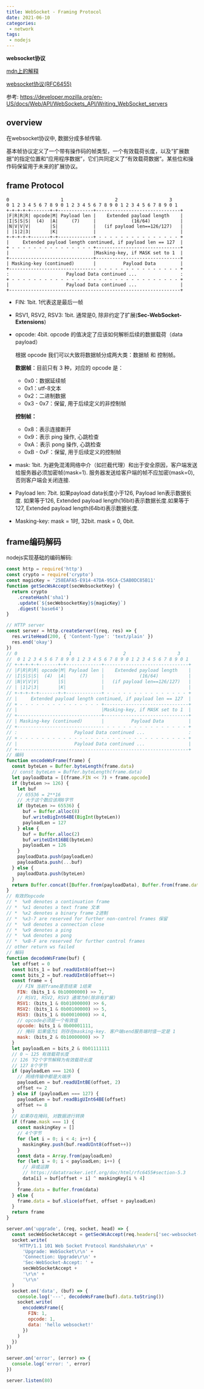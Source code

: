 ```yaml
---
title: WebSocket - Framing Protocol
date: 2021-06-10
categories:
 - network
tags:
 - nodejs
---
```


**websocket协议**

<a href="https://developer.mozilla.org/en-US/docs/Web/API/WebSocket" target="_blank">mdn上的解释</a>

<a href="https://datatracker.ietf.org/doc/html/rfc6455#section-1.2" target="_blank">websocket协议(RFC6455)</a>

参考: https://developer.mozilla.org/en-US/docs/Web/API/WebSockets_API/Writing_WebSocket_servers

## overview

在websocket协议中, 数据分成多帧传输.

基本帧协议定义了一个带有操作码的帧类型，一个有效载荷长度，以及“扩展数据”的指定位置和“应用程序数据”，它们共同定义了“有效载荷数据”。某些位和操作码保留用于未来的扩展协议。

## frame Protocol

    0                   1                   2                   3
    0 1 2 3 4 5 6 7 8 9 0 1 2 3 4 5 6 7 8 9 0 1 2 3 4 5 6 7 8 9 0 1
    +-+-+-+-+-------+-+-------------+-------------------------------+
    |F|R|R|R| opcode|M| Payload len |    Extended payload length    |
    |I|S|S|S|  (4)  |A|     (7)     |             (16/64)           |
    |N|V|V|V|       |S|             |   (if payload len==126/127)   |
    | |1|2|3|       |K|             |                               |
    +-+-+-+-+-------+-+-------------+ - - - - - - - - - - - - - - - +
    |     Extended payload length continued, if payload len == 127  |
    + - - - - - - - - - - - - - - - +-------------------------------+
    |                               |Masking-key, if MASK set to 1  |
    +-------------------------------+-------------------------------+
    | Masking-key (continued)       |          Payload Data         |
    +-------------------------------- - - - - - - - - - - - - - - - +
    :                     Payload Data continued ...                :
    + - - - - - - - - - - - - - - - - - - - - - - - - - - - - - - - +
    |                     Payload Data continued ...                |
    +---------------------------------------------------------------+

- FIN: 1bit. 1代表这是最后一帧

- RSV1, RSV2, RSV3: 1bit. 通常是0, 除非约定了扩展(**Sec-WebSocket-Extensions**)

- opcode: 4bit. opcode 的值决定了应该如何解析后续的数据载荷（data payload）

  根据 opcode 我们可以大致将数据帧分成两大类：数据帧 和 控制帧。

  **数据帧**：目前只有 3 种，对应的 opcode 是：

  - 0x0：数据延续帧
  - 0x1：utf-8文本
  - 0x2：二进制数据
  - 0x3 - 0x7：保留, 用于后续定义的非控制帧

  **控制帧：**

  - 0x8：表示连接断开
  - 0x9：表示 ping 操作, 心跳检查
  - 0xA：表示 pong 操作, 心跳检查
  - 0xB - 0xF：保留, 用于后续定义的控制帧

- mask: 1bit.  为避免混淆网络中介（如拦截代理）和出于安全原因，客户端发送给服务器必须加密帧(mask=1). 服务器发送给客户端的帧不应加密(mask=0), 否则客户端会关闭连接. 

- Payload len: 7bit. 如果payload data长度小于126, Payload len表示数据长度. 如果等于126, Extended payload length(16bit)表示数据长度.如果等于127, Extended payload length(64bit)表示数据长度.

- Masking-key: mask = 1时, 32bit. mask = 0, 0bit.

## frame编码解码

nodejs实现基础的编码解码: 

```js
const http = require('http')
const crypto = require('crypto')
const magicKey = '258EAFA5-E914-47DA-95CA-C5AB0DC85B11'
function getSecWsAccept(secWebsocketKey) {
  return crypto
    .createHash('sha1')
    .update(`${secWebsocketKey}${magicKey}`)
    .digest('base64')
}

// HTTP server
const server = http.createServer((req, res) => {
  res.writeHead(200, { 'Content-Type': 'text/plain' })
  res.end('okay')
})
// 0                   1                   2                   3
//  0 1 2 3 4 5 6 7 8 9 0 1 2 3 4 5 6 7 8 9 0 1 2 3 4 5 6 7 8 9 0 1
// +-+-+-+-+-------+-+-------------+-------------------------------+
// |F|R|R|R| opcode|M| Payload len |    Extended payload length    |
// |I|S|S|S|  (4)  |A|     (7)     |             (16/64)           |
// |N|V|V|V|       |S|             |   (if payload len==126/127)   |
// | |1|2|3|       |K|             |                               |
// +-+-+-+-+-------+-+-------------+ - - - - - - - - - - - - - - - +
// |     Extended payload length continued, if payload len == 127  |
// + - - - - - - - - - - - - - - - +-------------------------------+
// |                               |Masking-key, if MASK set to 1  |
// +-------------------------------+-------------------------------+
// | Masking-key (continued)       |          Payload Data         |
// +-------------------------------- - - - - - - - - - - - - - - - +
// :                     Payload Data continued ...                :
// + - - - - - - - - - - - - - - - - - - - - - - - - - - - - - - - +
// |                     Payload Data continued ...                |
// +---------------------------------------------------------------+
// 编码
function encodeWsFrame(frame) {
  const byteLen = Buffer.byteLength(frame.data)
  // const byteLen = Buffer.byteLength(frame.data)
  let payloadData = [(frame.FIN << 7) + frame.opcode]
  if (byteLen >= 126) {
    let buf
    // 65536 = 2**16
    // 大于这个数应该用8字节
    if (byteLen >= 65536) {
      buf = Buffer.alloc(8)
      buf.writeBigInt64BE(BigInt(byteLen))
      payloadLen = 127
    } else {
      buf = Buffer.alloc(2)
      buf.writeUInt16BE(byteLen)
      payloadLen = 126
    }
    payloadData.push(payloadLen)
    payloadData.push(...buf)
  } else {
    payloadData.push(byteLen)
  }
  return Buffer.concat([Buffer.from(payloadData), Buffer.from(frame.data)])
}
// 有效的opcode
// *  %x0 denotes a continuation frame
// *  %x1 denotes a text frame 文本
// *  %x2 denotes a binary frame 2进制
// *  %x3-7 are reserved for further non-control frames 保留
// *  %x8 denotes a connection close
// *  %x9 denotes a ping
// *  %xA denotes a pong
// *  %xB-F are reserved for further control frames
// other return ws failed
// 解码
function decodeWsFrame(buf) {
  let offset = 0
  const bits_1 = buf.readUInt8(offset++)
  const bits_2 = buf.readUInt8(offset++)
  const frame = {
    // FIN 当前frame是否结束 1结束
    FIN: (bits_1 & 0b10000000) >> 7,
    // RSV1, RSV2, RSV3 通常为0(除非有扩展)
    RSV1: (bits_1 & 0b01000000) >> 6,
    RSV2: (bits_1 & 0b00100000) >> 5,
    RSV3: (bits_1 & 0b00010000) >> 4,
    // opcode必须是一个有效值
    opcode: bits_1 & 0b00001111,
    // 掩码 如果值为1 则存在masking-key. 客户端send服务端时值一定是 1
    mask: (bits_2 & 0b10000000) >> 7
  }
  let payloadLen = bits_2 & 0b01111111
  // 0 ~ 125 有效载荷长度
  // 126 下2个字节解释为有效载荷长度
  // 127 8个字节
  if (payloadLen === 126) {
    // 网络传输中都是大端序
    payloadLen = buf.readUIntBE(offset, 2)
    offset += 2
  } else if (payloadLen === 127) {
    payloadLen = buf.readBigUInt64BE(offset)
    offset += 8
  }
  // 如果存在掩码, 对数据进行转换
  if (frame.mask === 1) {
    const maskingKey = []
    // 4个字节
    for (let i = 0; i < 4; i++) {
      maskingKey.push(buf.readUInt8(offset++))
    }
    const data = Array.from(payloadLen)
    for (let i = 0; i < payloadLen; i++) {
      // 异或运算
      // https://datatracker.ietf.org/doc/html/rfc6455#section-5.3
      data[i] = buf[offset + i] ^ maskingKey[i % 4]
    }
    frame.data = Buffer.from(data)
  } else {
    frame.data = buf.slice(offset, offset + payloadLen)
  }
  return frame
}

server.on('upgrade', (req, socket, head) => {
  const secWebSocketAccept = getSecWsAccept(req.headers['sec-websocket-key'])
  socket.write(
    'HTTP/1.1 101 Web Socket Protocol Handshake\r\n' +
      'Upgrade: WebSocket\r\n' +
      'Connection: Upgrade\r\n' +
      'Sec-WebSocket-Accept: ' +
      secWebSocketAccept +
      '\r\n' +
      '\r\n'
  )
  socket.on('data', (buf) => {
    console.log('---', decodeWsFrame(buf).data.toString())
    socket.write(
      encodeWsFrame({
        FIN: 1,
        opcode: 1,
        data: 'hello websocket!'
      })
    )
  })
})

server.on('error', (error) => {
  console.log('error: ', error)
})

server.listen(80)
```

